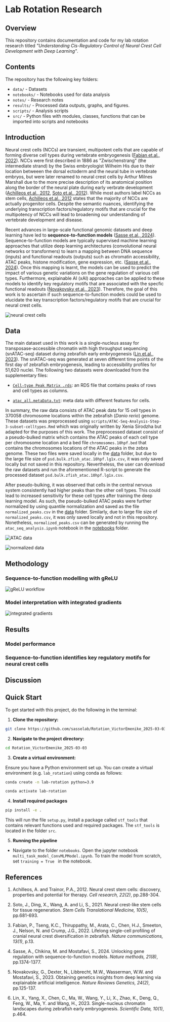 # Lab Rotation Research

## Overview

This repository contains documentation and code for my lab rotation research titled _"Understanding Cis-Regulatory Control of Neural Crest Cell Development with Deep Learning"_.

## Contents

The repository has the following key folders:

- `data/` - Datasets
- `notebooks/` - Notebooks used for data analysis
- `notes/` - Research notes
- `results/` -  Processed data outputs, graphs, and figures.
- `scripts/` - Analysis scripts
- `src/` -  Python files with modules, classes, functions that can be imported into scripts and notebooks 

## Introduction

Neural crest cells (NCCs) are transient, multipotent cells that are capable of forming diverse cell types during vertebrate embryogenesis ([Fabian et.al., 2022](https://www.nature.com/articles/s41467-021-27594-w)).  NCCs were first described in 1886 as "Zwischenstrang" (the intermediate strand) by the Swiss embryologist Wilheim His due to their location betweeen the dorsal ectoderm and the neural tube in vertebrate embryos, but were later renamed to neural crest cells by Arthur Milnes Marshall due to the more precise description of its anatomical position along the border of the neural plate during early verbrate development ([Achilleos et.al., 2012](https://www.nature.com/articles/cr201211), [Soto et.al., 2012](https://stemcellsjournals.onlinelibrary.wiley.com/doi/10.1002/sctm.20-0361)). While most authors label NCCs as stem cells, [Achilleos et.al., 2012](https://www.nature.com/articles/cr201211) states that the majority of NCCs are actually progenitor cells. Despite the semantic nuances, identifying the underlying transcription factors/regulatory motifs that are crucial for the multipotency of NCCs will lead to broadening our understanding of vertebrate development and disease. 

Recent advances in large-scale functional genomic datasets and deep learning have led to **sequence-to-function models** ([Sasse et.al., 2024](https://www.nature.com/articles/s41592-024-02331-5)). Sequence-to-function models are typically supervised machine learning approaches that utilize deep learning architectures (convolutional neural networks or transformers) to learn a mapping between DNA sequence (inputs) and functional readouts (outputs) such as chromatin accessibility, ATAC peaks, histone modification, gene expression, etc. ([Sasse et.al., 2024](https://www.nature.com/articles/s41592-024-02331-5)). Once this mapping is learnt, the models can be used to predict the impact of various genetic variations  on the gene regulation of various cell types. Furthermore, explainable AI (xAI) approaches can be applied to these models to identify key regulatory motifs that are associated with the specfic functional readouts ([Novakovsky et.al., 2023](https://www.nature.com/articles/s41576-022-00532-2)).  Therefore, the goal of this work is to ascertain if such sequence-to-function models could be used to elucidate the key transcription factors/regulatory motifs that are crucial for neural crest cells.


![neural crest cells](media/neural_crest_cells.svg)

## Data

The main dataset used in this work is a single-nucleus assay for transposase-accessible chromatin with high throughput sequencing (snATAC-seq) dataset during zebrafish early embryogenesis ([Lin et.al., 2023](https://www.nature.com/articles/s41597-023-02373-y)). The snATAC-seq was generated at seven different time points of the first day of zebrafish embryogenesis, leading to accessibility profiles for 51,620 nuclei. The following two datasets were downloaded from the supplementary files:

- [`Cell-type Peak Matrix .rds`](https://figshare.com/ndownloader/files/40957361): an RDS file that contains peaks of rows and cell types as columns.

- [`atac_all.metaData.txt`](https://ftp.cngb.org/pub/CNSA/data4/CNP0002827/Single_Cell/CSE0000120/atac_all.metaData.txt): meta data with different features for cells.

In summary, the raw data consists of ATAC peak data for 15 cell types in 370058 chromosome locations within the zebrafish (_Danio rerio_) genome. These datasets was preprocessed using `scripts/ATAC-Seq-Analysis-Step-3-subset-celltypes.Rmd` which was originally written by Xenia Sirodzha but adapted for the purposes of this work. The preprocessed dataset consist of a pseudo-bulked matrix which contains the ATAC peaks of each cell type per chromosome location and a bed file `chromosomes.10hpf.bed` that contains the chromosomes locations of the ATAC peaks in the zebra genome. These two files were saved locally in the [data](https://github.com/sasselab/Rotation_VictorEmenike_2025-03-03/tree/main/data) folder, but due to the large file size of `psd.bulk.zfish_atac.10hpf.lg1x.csv`, it was only saved locally but not saved in this repository. Nevertheless, the user can download the raw datasets and run the aforementioned R-script to generate the processed dataset `psd.bulk.zfish_atac.10hpf.lg1x.csv`.

After pseudo-bulking, it was observed that cells in the central nervous system consistently had higher peaks than the other cell types. This could lead to increased sensitivity for these cell types after training the deep learning model. As such, the pseudo-bulked ATAC peaks were further normalized by using quantile normalization and saved as the file `normalized_peaks.csv` in the [data](https://github.com/sasselab/Rotation_VictorEmenike_2025-03-03/tree/main/data) folder. Similarly, due to large file size of `normalized_peaks.csv`, it was only saved locally and not in this repository. Nonetheless, `normalized_peaks.csv` can be generated by running the `atac_seq_analysis.ipynb` notebook in the [notebooks](https://github.com/sasselab/Rotation_VictorEmenike_2025-03-03/tree/main/notebooks) folder. 

![ATAC data](media/zebrafish_ATACseq_data.svg)

![normalized data](media/quantile_normalization.svg)

## Methodology

### Sequence-to-function modelling with gReLU
![gReLU workflow](media/grelu_flowchart.jpg)

###  Model interpretation with integrated gradients
![integrated gradients](media/integrated_gradients.svg)

## Results

### Model performance

### Sequence-to-function identifies key regulatory motifs for neural crest cells

## Discussion

## **Quick Start**
To get started with this project, do the following in the terminal:

1. **Clone the repository:**
```bash
git clone https://github.com/sasselab/Rotation_VictorEmenike_2025-03-03.git
```

2. **Navigate to the project directory:**
```bash
cd Rotation_VictorEmenike_2025-03-03
```

3. **Create a virtual environment:**

Ensure you have a Python environment set up. You can create a virtual environment (e.g. `lab_rotation`) using conda as follows:

```bash
conda create -n lab-rotation python=3.9
```

```bash
conda activate lab-rotation
```

4. **Install required packages**

```bash
pip install -e .
```

This will run the file `setup.py`, install a package called `stf_tools` that contains relevant functions used and required packages. The `stf_tools` is located in the folder `src`. 

5. **Running the pipeline**

- Navigate to the folder `notebooks`. Open the jupyter notebook `multi_task_model_ConvMLPModel.ipynb`. To train the model from scratch, set `training = True ` in the notebook.



## References

1. Achilleos, A. and Trainor, P.A., 2012. Neural crest stem cells: discovery, properties and potential for therapy. _Cell research, 22(2)_, pp.288-304.

2. Soto, J., Ding, X., Wang, A. and Li, S., 2021. Neural crest-like stem cells for tissue regeneration. _Stem Cells Translational Medicine, 10(5)_, pp.681-693.

3. Fabian, P., Tseng, K.C., Thiruppathy, M., Arata, C., Chen, H.J., Smeeton, J., Nelson, N. and Crump, J.G., 2022. Lifelong single-cell profiling of cranial neural crest diversification in zebrafish. _Nature communications, 13(1)_, p.13.

4. Sasse, A., Chikina, M. and Mostafavi, S., 2024. Unlocking gene regulation with sequence-to-function models. _Nature methods, 21(8)_, pp.1374-1377.

5. Novakovsky, G., Dexter, N., Libbrecht, M.W., Wasserman, W.W. and Mostafavi, S., 2023. Obtaining genetics insights from deep learning via explainable artificial intelligence. _Nature Reviews Genetics, 24(2)_, pp.125-137.

6. Lin, X., Yang, X., Chen, C., Ma, W., Wang, Y., Li, X., Zhao, K., Deng, Q., Feng, W., Ma, Y. and Wang, H., 2023. Single-nucleus chromatin landscapes during zebrafish early embryogenesis. _Scientific Data, 10(1)_, p.464.